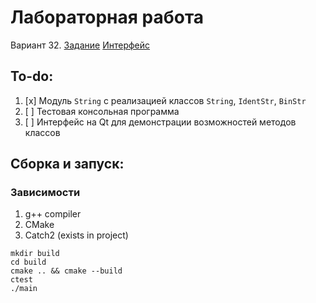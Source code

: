 # Лабораторная работа
Вариант 32. [Задание](TASK.md) [Интерфейс](interface.txt)
## To-do:
1. [x] Модуль `String` с реализацией классов `String`, `IdentStr`, `BinStr`
2. [ ] Тестовая консольная программа
3. [ ] Интерфейс на Qt для демонстрации возможностей методов классов
## Сборка и запуск:
### Зависимости
1. g++ compiler
2. CMake
3. Catch2 (exists in project)
```shell script
mkdir build
cd build
cmake .. && cmake --build
ctest
./main
```

